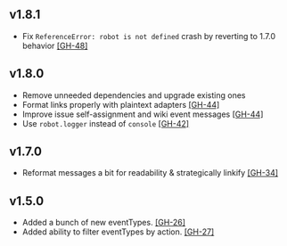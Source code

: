 ## v1.8.1

* Fix `ReferenceError: robot is not defined` crash by reverting to 1.7.0 behavior
  [[GH-48]](https://github.com/hubot-scripts/hubot-github-repo-event-notifier/issues/48)

## v1.8.0

* Remove unneeded dependencies and upgrade existing ones
* Format links properly with plaintext adapters
  [[GH-44]](https://github.com/hubot-scripts/hubot-github-repo-event-notifier/issues/44)
* Improve issue self-assignment and wiki event messages
  [[GH-44]](https://github.com/hubot-scripts/hubot-github-repo-event-notifier/issues/44)
* Use `robot.logger` instead of `console`
  [[GH-42]](https://github.com/hubot-scripts/hubot-github-repo-event-notifier/issues/42)

## v1.7.0

* Reformat messages a bit for readability & strategically linkify
  [[GH-34]](https://github.com/hubot-scripts/hubot-github-repo-event-notifier/pull/34)

## v1.5.0

* Added a bunch of new eventTypes.
  [[GH-26]](https://github.com/hubot-scripts/hubot-github-repo-event-notifier/pull/26)
* Added ability to filter eventTypes by action.
  [[GH-27]](https://github.com/hubot-scripts/hubot-github-repo-event-notifier/pull/27)
